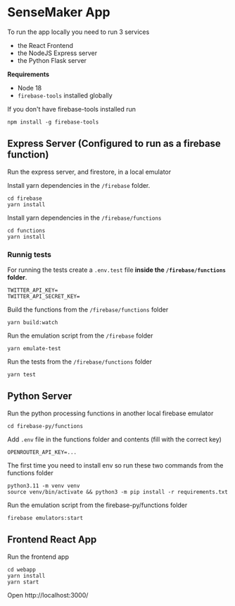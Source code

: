 # SenseMaker App

To run the app locally you need to run 3 services 

- the React Frontend
- the NodeJS Express server 
- the Python Flask server

**Requirements**

- Node 18
- `firebase-tools` installed globally 

If you don't have firebase-tools installed run

```
npm install -g firebase-tools
```

## Express Server (Configured to run as a firebase function)

Run the express server, and firestore, in a local emulator 

Install yarn dependencies in the `/firebase` folder.
```
cd firebase
yarn install
```

Install yarn dependencies in the `/firebase/functions`
```
cd functions
yarn install 
```

### Runnig tests

For running the tests create a `.env.test` file **inside the `/firebase/functions` folder**.

```
TWITTER_API_KEY=
TWITTER_API_SECRET_KEY=
```

Build the functions from the `/firebase/functions` folder
```
yarn build:watch
```

Run the emulation script from the `/firebase` folder
```
yarn emulate-test
```

Run the tests from the `/firebase/functions` folder
```
yarn test
```

## Python Server

Run the python processing functions in another local firebase emulator

```
cd firebase-py/functions  
```

Add `.env` file in the functions folder and contents (fill with the correct key)
```
OPENROUTER_API_KEY=...
```

The first time you need to install env so run these two commands from the functions folder
```
python3.11 -m venv venv
source venv/bin/activate && python3 -m pip install -r requirements.txt
```

Run the emulation script from the firebase-py/functions folder
```
firebase emulators:start
```

## Frontend React App

Run the frontend app

```
cd webapp
yarn install
yarn start
```

Open http://localhost:3000/
